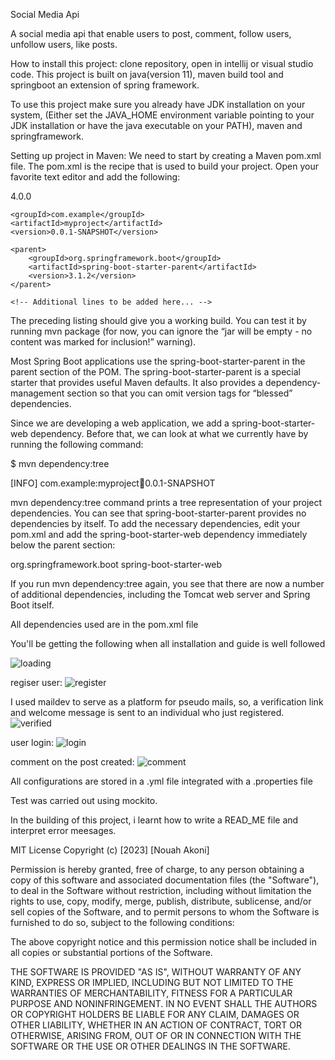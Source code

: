 Social Media Api

A social  media api that enable users to post, comment, follow users, unfollow users, like posts.

How to install this project: clone repository, open in intellij or visual studio code. This project is built on java(version 11), maven build tool and springboot an extension of spring framework.


To use this project make sure you already have JDK installation on your system, (Either set the JAVA_HOME environment variable pointing to your JDK installation or have the java executable on your PATH), maven and springframework.


Setting up project in Maven:
We need to start by creating a Maven pom.xml file. The pom.xml is the recipe that is used to build your project. Open your favorite text editor and add the following:

<?xml version="1.0" encoding="UTF-8"?>
<project xmlns="http://maven.apache.org/POM/4.0.0" xmlns:xsi="http://www.w3.org/2001/XMLSchema-instance"
    xsi:schemaLocation="http://maven.apache.org/POM/4.0.0 https://maven.apache.org/xsd/maven-4.0.0.xsd">
    <modelVersion>4.0.0</modelVersion>

    <groupId>com.example</groupId>
    <artifactId>myproject</artifactId>
    <version>0.0.1-SNAPSHOT</version>

    <parent>
        <groupId>org.springframework.boot</groupId>
        <artifactId>spring-boot-starter-parent</artifactId>
        <version>3.1.2</version>
    </parent>

    <!-- Additional lines to be added here... -->

</project>

The preceding listing should give you a working build. You can test it by running mvn package (for now, you can ignore the “jar will be empty - no content was marked for inclusion!” warning).



Most Spring Boot applications use the spring-boot-starter-parent in the parent section of the POM. The spring-boot-starter-parent is a special starter that provides useful Maven defaults. It also provides a dependency-management section so that you can omit version tags for “blessed” dependencies.





Since we are developing a web application, we add a spring-boot-starter-web dependency. Before that, we can look at what we currently have by running the following command:

$ mvn dependency:tree

[INFO] com.example:myproject:jar:0.0.1-SNAPSHOT


 mvn dependency:tree command prints a tree representation of your project dependencies. You can see that spring-boot-starter-parent provides no dependencies by itself. To add the necessary dependencies, edit your pom.xml and add the spring-boot-starter-web dependency immediately below the parent section:

<dependencies>
    <dependency>
        <groupId>org.springframework.boot</groupId>
        <artifactId>spring-boot-starter-web</artifactId>
    </dependency>
</dependencies>

If you run mvn dependency:tree again, you see that there are now a number of additional dependencies, including the Tomcat web server and Spring Boot itself.


All dependencies used are in the pom.xml file

You'll be getting the following when all installation and guide is well followed


![loading](https://github.com/Greatnex1/social-media-api/assets/72028378/05fb0f5a-c7d5-4780-bcd9-8d2d23d12519)


regiser user:
![register](https://github.com/Greatnex1/social-media-api/assets/72028378/7b3eebc9-ea48-433e-89c5-eff0defd1757)




I used maildev to serve as a platform for pseudo mails, so, a verification link and welcome message is sent to an individual who just registered.
![verified](https://github.com/Greatnex1/social-media-api/assets/72028378/b9e3f9a7-f317-4119-bce2-dfbf19dcb2d3)



user login:
![login](https://github.com/Greatnex1/social-media-api/assets/72028378/c9d0422a-b938-443f-96a5-2663c9512a95)


comment on the post created:
![comment](https://github.com/Greatnex1/social-media-api/assets/72028378/941a048a-f5d5-4df2-bb52-ddf3fd6eca3c)


All configurations are stored in a .yml file integrated with a .properties file

Test was carried out using mockito.



In the building of this project, i learnt how to write a READ_ME file and interpret error meesages.


MIT License
Copyright (c) [2023] [Nouah Akoni]

Permission is hereby granted, free of charge, to any person obtaining a copy
of this software and associated documentation files (the "Software"), to deal
in the Software without restriction, including without limitation the rights
to use, copy, modify, merge, publish, distribute, sublicense, and/or sell
copies of the Software, and to permit persons to whom the Software is
furnished to do so, subject to the following conditions:

The above copyright notice and this permission notice shall be included in all
copies or substantial portions of the Software.

THE SOFTWARE IS PROVIDED "AS IS", WITHOUT WARRANTY OF ANY KIND, EXPRESS OR
IMPLIED, INCLUDING BUT NOT LIMITED TO THE WARRANTIES OF MERCHANTABILITY,
FITNESS FOR A PARTICULAR PURPOSE AND NONINFRINGEMENT. IN NO EVENT SHALL THE
AUTHORS OR COPYRIGHT HOLDERS BE LIABLE FOR ANY CLAIM, DAMAGES OR OTHER
LIABILITY, WHETHER IN AN ACTION OF CONTRACT, TORT OR OTHERWISE, ARISING FROM,
OUT OF OR IN CONNECTION WITH THE SOFTWARE OR THE USE OR OTHER DEALINGS IN THE
SOFTWARE.


